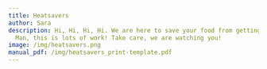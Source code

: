 ```yaml
---
title: Heatsavers
author: Sara
description: Hi, Hi, Hi, Hi. We are here to save your food from getting cold!
  Man, this is lots of work! Take care, we are watching you!
image: /img/heatsavers.png
manual_pdf: /img/heatsavers_print-template.pdf
---
```

